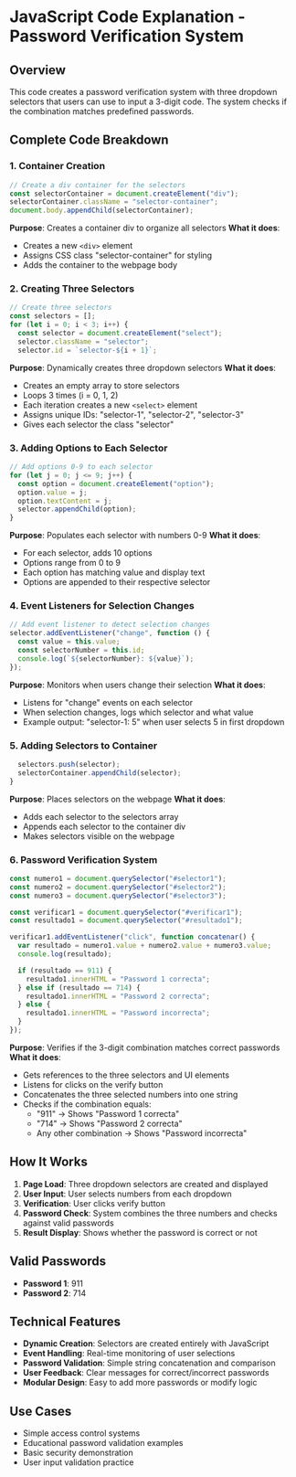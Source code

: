 # JavaScript Code Explanation - Password Verification System

## Overview

This code creates a password verification system with three dropdown selectors that users can use to input a 3-digit code. The system checks if the combination matches predefined passwords.

## Complete Code Breakdown

### 1. Container Creation

```javascript
// Create a div container for the selectors
const selectorContainer = document.createElement("div");
selectorContainer.className = "selector-container";
document.body.appendChild(selectorContainer);
```

**Purpose**: Creates a container div to organize all selectors
**What it does**:

- Creates a new `<div>` element
- Assigns CSS class "selector-container" for styling
- Adds the container to the webpage body

### 2. Creating Three Selectors

```javascript
// Create three selectors
const selectors = [];
for (let i = 0; i < 3; i++) {
  const selector = document.createElement("select");
  selector.className = "selector";
  selector.id = `selector-${i + 1}`;
```

**Purpose**: Dynamically creates three dropdown selectors
**What it does**:

- Creates an empty array to store selectors
- Loops 3 times (i = 0, 1, 2)
- Each iteration creates a new `<select>` element
- Assigns unique IDs: "selector-1", "selector-2", "selector-3"
- Gives each selector the class "selector"

### 3. Adding Options to Each Selector

```javascript
// Add options 0-9 to each selector
for (let j = 0; j <= 9; j++) {
  const option = document.createElement("option");
  option.value = j;
  option.textContent = j;
  selector.appendChild(option);
}
```

**Purpose**: Populates each selector with numbers 0-9
**What it does**:

- For each selector, adds 10 options
- Options range from 0 to 9
- Each option has matching value and display text
- Options are appended to their respective selector

### 4. Event Listeners for Selection Changes

```javascript
// Add event listener to detect selection changes
selector.addEventListener("change", function () {
  const value = this.value;
  const selectorNumber = this.id;
  console.log(`${selectorNumber}: ${value}`);
});
```

**Purpose**: Monitors when users change their selection
**What it does**:

- Listens for "change" events on each selector
- When selection changes, logs which selector and what value
- Example output: "selector-1: 5" when user selects 5 in first dropdown

### 5. Adding Selectors to Container

```javascript
  selectors.push(selector);
  selectorContainer.appendChild(selector);
}
```

**Purpose**: Places selectors on the webpage
**What it does**:

- Adds each selector to the selectors array
- Appends each selector to the container div
- Makes selectors visible on the webpage

### 6. Password Verification System

```javascript
const numero1 = document.querySelector("#selector1");
const numero2 = document.querySelector("#selector2");
const numero3 = document.querySelector("#selector3");

const verificar1 = document.querySelector("#verificar1");
const resultado1 = document.querySelector("#resultado1");

verificar1.addEventListener("click", function concatenar() {
  var resultado = numero1.value + numero2.value + numero3.value;
  console.log(resultado);

  if (resultado == 911) {
    resultado1.innerHTML = "Password 1 correcta";
  } else if (resultado == 714) {
    resultado1.innerHTML = "Password 2 correcta";
  } else {
    resultado1.innerHTML = "Password incorrecta";
  }
});
```

**Purpose**: Verifies if the 3-digit combination matches correct passwords
**What it does**:

- Gets references to the three selectors and UI elements
- Listens for clicks on the verify button
- Concatenates the three selected numbers into one string
- Checks if the combination equals:
  - "911" → Shows "Password 1 correcta"
  - "714" → Shows "Password 2 correcta"
  - Any other combination → Shows "Password incorrecta"

## How It Works

1. **Page Load**: Three dropdown selectors are created and displayed
2. **User Input**: User selects numbers from each dropdown
3. **Verification**: User clicks verify button
4. **Password Check**: System combines the three numbers and checks against valid passwords
5. **Result Display**: Shows whether the password is correct or not

## Valid Passwords

- **Password 1**: 911
- **Password 2**: 714

## Technical Features

- **Dynamic Creation**: Selectors are created entirely with JavaScript
- **Event Handling**: Real-time monitoring of user selections
- **Password Validation**: Simple string concatenation and comparison
- **User Feedback**: Clear messages for correct/incorrect passwords
- **Modular Design**: Easy to add more passwords or modify logic

## Use Cases

- Simple access control systems
- Educational password validation examples
- Basic security demonstration
- User input validation practice
